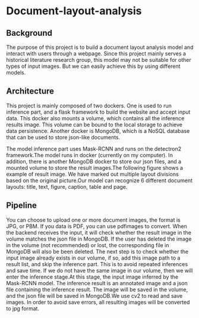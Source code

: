 # Document-layout-analysis

## Background
The purpose of this project is to build a document layout analysis model and interact with users through a webpage. Since this project mainly serves a historical literature research group, this model may not be suitable for other types of input images. But we can easily achieve this by using different models.

## Architecture
This project is mainly composed of two dockers. One is used to run inference part, and a flask framework to build the website and accept input data. This docker also mounts a volume, which contains all the inference results image. This volume can be bound to the local storage to achieve data persistence. Another docker is MongoDB, which is a NoSQL database that can be used to store json-like documents.

The model inference part uses Mask-RCNN and runs on the detectron2 framework.The model runs in docker (currently on my computer). In addition, there is another MongoDB docker to store our json files, and a mounted volume to store the result images.The following figure shows a example of result image. We have marked out multiple layout divisions based on the original picture.Our model can recognize 6 different document layouts: title, text, figure, caption, table and page.

## Pipeline
You can choose to upload one or more document images, the format is JPG, or PBM. If you data is PDF, you can use pdfimages to convert. 
When the backend receives the input, it will check whether the result image in the volume matches the json file in MongoDB. If the user has deleted the image in the volume (not recommended) or lost, the corresponding file in MongoDB will also be been deleted.
The next step is to check whether the input image already exists in our volume, if so, add this image path to a result list, and skip the inference part. This is to avoid repeated inferences and save time.
If we do not have the same image in our volume, then we will enter the inference stage.At this stage, the input image inferred by the Mask-RCNN model. The inference result is an annotated image and a json file containing the inference result. The image will be saved in the volume, and the json file will be saved in MongoDB.We use cv2 to read and save images. In order to avoid save errors, all resulting images will be converted to jpg format.

